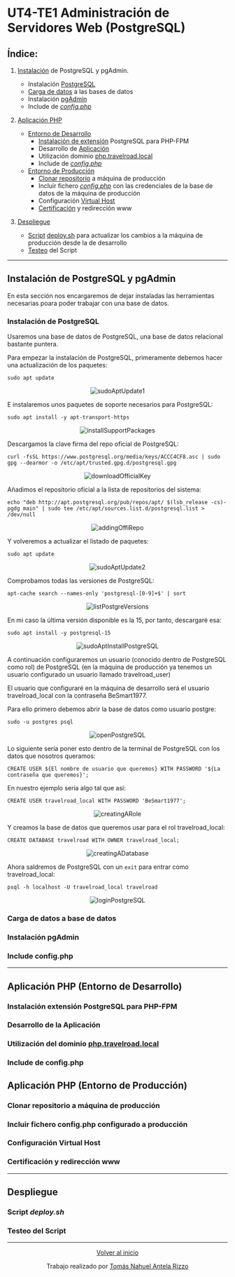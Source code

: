 # UT4-TE1 Administración de Servidores Web (PostgreSQL)

## Índice:

1. [Instalación](#instalación-de-postgresql-y-pgadmin) de PostgreSQL y pgAdmin.
    - Instalación [PostgreSQL](#instalación-de-postgresql)
    - [Carga de datos](#carga-de-datos-a-base-de-datos) a las bases de datos
    - Instalación [pgAdmin](#instalación-pgadmin)
    - Include de [_config.php_](#include-configphp)

2. [Aplicación PHP](#aplicación-php-entorno-de-desarrollo)
    - [Entorno de Desarrollo](#aplicación-php-entorno-de-desarrollo)
        - [Instalación de extensión](#instalación-extensión-postgresql-para-php-fpm) PostgreSQL para PHP-FPM
        - Desarrollo de [Aplicación](#desarrollo-de-la-aplicación)
        - Utilización dominio [php.travelroad.local](#utilización-del-dominio-phptravelroadlocal)
        - Include de [_config.php_](#include-de-configphp)
    - [Entorno de Producción](#aplicación-php-entorno-de-producción)
        - [Clonar repositorio](#clonar-repositorio-a-máquina-de-producción) a máquina de producción
        - Incluir fichero [_config.php_](#incluir-fichero-configphp-configurado-a-producción) con las credenciales de la base de datos de la máquina de producción
        - Configuración [Virtual Host](#configuración-virtual-host)
        - [Certificación](#certificación-y-redirección-www) y redirección www

3. [Despliegue](#despliegue)
    - [Script](#script-deploysh) [deploy.sh]() para actualizar los cambios a la máquina de producción desde la de desarrollo
    - [Testeo](#testeo-del-script) del Script

___

## Instalación de PostgreSQL y pgAdmin

En esta sección nos encargaremos de dejar instaladas las herramientas necesarias poara poder trabajar con una base de datos.

### Instalación de PostgreSQL

Usaremos una base de datos de PostgreSQL, una base de datos relacional bastante puntera.

Para empezar la instalación de PostgreSQL, primeramente debemos hacer una actualización de los paquetes:

```
sudo apt update
```

<div align='center'>

![sudoAptUpdate1](./screenshots/sudoAptUpdate1.png)

</div>

E instalaremos unos paquetes de soporte necesarios para PostgreSQL:

```
sudo apt install -y apt-transport-https
```

<div align='center'>

![installSupportPackages](./screenshots/paquetesSoporte.png)

</div>

Descargamos la clave firma del repo oficial de PostgreSQL: 

```
curl -fsSL https://www.postgresql.org/media/keys/ACCC4CF8.asc | sudo gpg --dearmor -o /etc/apt/trusted.gpg.d/postgresql.gpg
```

<div align='center'>

![downloadOfficialKey](./screenshots/firmaRepoOfi.png)

</div>

Añadimos el repositorio oficial a la lista de repositorios del sistema:

```
echo "deb http://apt.postgresql.org/pub/repos/apt/ $(lsb_release -cs)-pgdg main" | sudo tee /etc/apt/sources.list.d/postgresql.list > /dev/null
```

<div align='center'>

![addingOffiRepo](./screenshots/addingOffiRepo.png)

</div>

Y volveremos a actualizar el listado de paquetes:

```
sudo apt update
```

<div align='center'>

![sudoAptUpdate2](./screenshots/sudoAptUpdate2.png)

</div>

Comprobamos todas las versiones de PostgreSQL:

```
apt-cache search --names-only 'postgresql-[0-9]+$' | sort
```

<div align='center'>

![listPostgreVersions](./screenshots/listPostgreVersions.png)

</div>

En mi caso la última versión disponible es la 15, por tanto, descargaré esa:

```
sudo apt install -y postgresql-15
```

<div align='center'>

![sudoAptInstallPostgreSQL](./screenshots/sudoAptInstallPostGre.png)

</div>


A continuación configuraremos un usuario (conocido dentro de PostgreSQL como rol) de PostgreSQL (en la máquina de producción ya tenemos un usuario configurado un usuario llamado travelroad_user)

El usuario que configuraré en la máquina de desarrollo será el usuario travelroad_local con la contraseña BeSmart1977.

Para ello primero debemos abrir la base de datos como usuario postgre:

```
sudo -u postgres psql
```

<div align='center'>

![openPostgreSQL](./screenshots/openPostgreSQL.png)

</div>

Lo siguiente sería poner esto dentro de la terminal de PostgreSQL con los datos que nosotros queramos:

`CREATE USER ${El nombre de usuario que queremos} WITH PASSWORD '${La contraseña que queremos}';`

En nuestro ejemplo sería algo tal que así:

```
CREATE USER travelroad_local WITH PASSWORD 'BeSmart1977';
```

<div align='center'>

![creatingARole](./screenshots/createRol.png)

</div>

Y creamos la base de datos que queremos usar para el rol travelroad_local:

```
CREATE DATABASE travelroad WITH OWNER travelroad_local;
```

<div align='center'>

![creatingADatabase](./screenshots/createDatabase.png)

</div>

Ahora saldremos de PostgreSQL con un `exit` para entrar como travelroad_local:

```
psql -h localhost -U travelroad_local travelroad
```

<div align='center'>

![loginPostgreSQL](./screenshots/loginPostgreSQL.png)

</div>

### Carga de datos a base de datos



### Instalación pgAdmin



### Include config.php



___

## Aplicación PHP (Entorno de Desarrollo)



### Instalación extensión PostgreSQL para PHP-FPM



### Desarrollo de la Aplicación



### Utilización del dominio [php.travelroad.local]()



### Include de config.php



## Aplicación PHP (Entorno de Producción)



### Clonar repositorio a máquina de producción



### Incluir fichero config.php configurado a producción



### Configuración Virtual Host



### Certificación y redirección www



___

## Despliegue



### Script _deploy.sh_



### Testeo del Script



___

<div align="center">

[Volver al inicio](#ut4-te1-administración-de-servidores-web-postgresql)

Trabajo realizado por [Tomás Nahuel Antela Rizzo](https://github.com/Tomhuel)

</div>